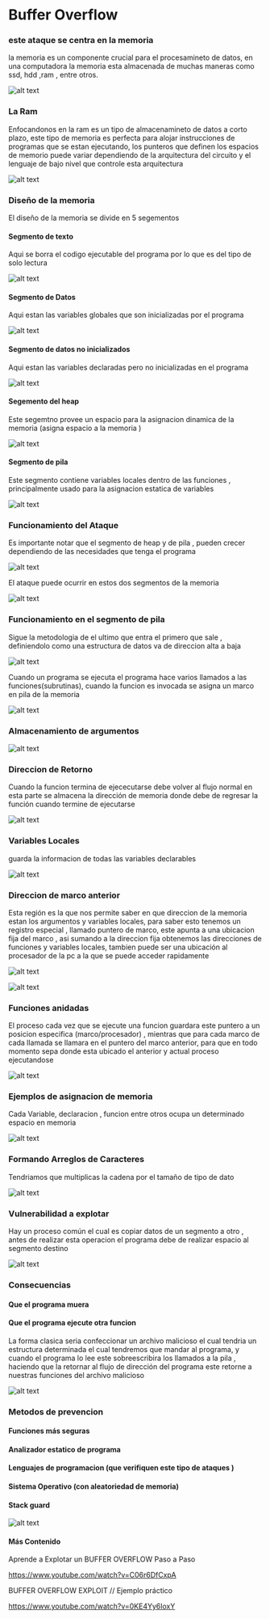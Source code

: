 # Buffer Overflow

### este ataque se centra en la memoria
la memoria es un componente crucial para el procesamineto de datos, en una computadora la memoria esta almacenada de muchas maneras como ssd, hdd ,ram , entre otros.

![alt text](image.png)

### La Ram
Enfocandonos en la ram es un tipo de almacenamineto de datos a corto plazo, este tipo de memoria es perfecta para alojar instrucciones de programas que se estan ejecutando, los punteros que definen los espacios de memorio puede variar dependiendo de la arquitectura del circuito y el lenguaje de bajo nivel que controle esta arquitectura 

![alt text](image-1.png)

### Diseño de la memoria 

El diseño de la memoria se divide en  5 segementos 

#### Segmento de texto 

Aqui se borra el codigo ejecutable del programa por lo que es del tipo de solo lectura 

![alt text](image-2.png)

#### Segmento de Datos 
 
 Aqui estan las variables globales que son inicializadas por el programa 

 ![alt text](image-3.png)

 #### Segmento de datos no inicializados 
 Aqui estan las variables declaradas pero no inicializadas en el programa 

 ![alt text](image-4.png)


 #### Segemento del heap 

Este segemtno provee un espacio para la asignacion dinamica de la memoria (asigna espacio a la memoria )

![alt text](image-5.png)

#### Segmento de pila 

Este segmento contiene variables locales dentro de las funciones , principalmente usado para la asignacion estatica de variables 

![alt text](image-6.png)

### Funcionamiento del Ataque 

Es importante notar que el segmento de heap y de pila , pueden crecer dependiendo de las necesidades que tenga el programa 

![alt text](image-7.png)

El ataque puede ocurrir en estos dos segmentos de la memoria 

![alt text](image-8.png)


### Funcionamiento en el segmento de pila 

Sigue la metodologia de el ultimo que entra el primero que sale , definiendolo como una estructura de datos  va de direccion alta a baja 

![alt text](image-9.png)

Cuando un programa se ejecuta el programa hace varios llamados a las funciones(subrutinas), cuando la funcion es invocada se asigna un marco en pila de la memoria 

![alt text](image-10.png)

### Almacenamiento de argumentos 

![alt text](image-11.png)

### Direccion de Retorno 
Cuando la funcion termina de ejececutarse debe volver al flujo normal en esta parte se almacena la dirección de memoria donde debe de regresar la función cuando termine de ejecutarse 

![alt text](image-12.png)

### Variables Locales 

guarda la informacion de todas las variables declarables 

![alt text](image-13.png)

### Direccion de marco anterior 

 Esta región es la que nos permite saber en que direccion de la memoria estan los argumentos y variables locales, para saber esto tenemos un registro especial , llamado puntero de marco, este apunta a una ubicacion fija del marco , asi sumando  a la direccion fija obtenemos las direcciones de funciones y variables locales, tambien puede ser una ubicación al procesador de la pc a la que se puede acceder rapidamente 

![alt text](image-14.png)

![alt text](image-15.png)

### Funciones anidadas 
El proceso cada vez que se ejecute una funcion guardara este puntero a un posicion especifica (marco/procesador) , mientras que para cada marco de cada llamada se llamara en el puntero del marco anterior, para que en todo momento sepa donde esta ubicado el anterior y actual proceso ejecutandose 

![alt text](image-16.png)


### Ejemplos de asignacion de memoria 
Cada Variable, declaracion , funcion entre otros ocupa un determinado espacio en memoria 

![alt text](image-17.png)


### Formando Arreglos de Caracteres 

Tendriamos que multiplicas la cadena por el tamaño de tipo de dato 

![alt text](image-18.png)


### Vulnerabilidad a explotar 

Hay un proceso común el cual es copiar datos de un segmento a otro , antes de realizar esta operacion el programa debe de realizar espacio al segmento destino 


![alt text](image-19.png)


### Consecuencias 

#### Que el programa muera 

#### Que el programa ejecute otra funcion 

La forma clasica seria confeccionar un archivo malicioso el cual tendria un estructura determinada el cual tendremos que mandar al programa, y cuando el programa lo lee este sobreescribira los llamados a la pila , haciendo  que la retornar al flujo de dirección del programa este retorne a nuestras funciones del archivo malicioso 

![alt text](image-20.png)


### Metodos de prevencion 

#### Funciones más seguras 

#### Analizador estatico de programa 

#### Lenguajes de programacion (que verifiquen este tipo de ataques )

#### Sistema Operativo (con aleatoriedad de memoria)

#### Stack guard

![alt text](pic2_0_0.png.webp)


#### Más Contenido 
Aprende a Explotar un BUFFER OVERFLOW Paso a Paso

https://www.youtube.com/watch?v=C06r6DfCxpA

BUFFER OVERFLOW EXPLOIT // Ejemplo práctico

https://www.youtube.com/watch?v=0KE4Yy6loxY